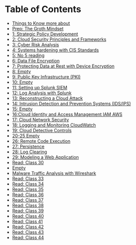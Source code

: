 # Table of Contents

- [Things to Know more about](ReadmeT.md)
- [Prep: The Groth Mindset](/Readings/Prep:GrowthMinset.md)
- [1: Strategic Policy Development](Read1.md)  <!-- Link to 'Read: Class 1' document -->
- [2: Cloud Security Principles and Frameworks](Read2.md)  <!-- Link to 'Read: Class 2' document -->
- [3: Cyber Risk Analysis](Read3.md)  <!-- Link to 'Read: Class 3' document -->
- [4: Systems hardening with CIS Standards](Read4.md)  <!-- Link to 'Read: Class 4' document -->
- [5: No 5 reading](Read5.md)  <!-- Link to 'Read: Class 5' document -->
- [6: Data File Encryption](Read6.md)  <!-- Link to 'Read: Class 6' document -->
- [7: Protecting Data at Rest with Device Encryption](Read7.md)  <!-- Link to 'Read: Class 7' document -->
- [8: Empty](Read8.md)  <!-- Link to 'Read: Class 8' document -->
- [9: Public Key Infrastructure (PKI)](Read9.md)  <!-- Link to 'Read: Class 9' document -->
- [10: Empty](Read10.md)  <!-- Link to 'Read: Class 10' document -->
- [11: Setting up Splunk SIEM](Read11.md)  <!-- Link to 'Read: Class 11' document -->
- [12: Log Analysis with Splunk](Read12.md)  <!-- Link to 'Read: Class 12' document -->
- [13: Reconstructing a Cloud Attack](Read13.md)  <!-- Link to 'Read: Class 13' document -->
- [14: Intrusion Detection and Prevention Systems (IDS/IPS)](Read14.md)  <!-- Link to 'Read: Class 14' document -->
- [15: Empty](Read15.md)  <!-- Link to 'Read: Class 15' document -->
- [16:Cloud Identity and Access Management IAM AWS](Read16.md)  <!-- Link to 'Read: Class 16' document -->
- [17: Cloud Network Security](Read17.md)  <!-- Link to 'Read: Class 17' document -->
- [18: Logging and Monitoring CloudWatch](Read18.md)  <!-- Link to 'Read: Class 18' document -->
- [19: Cloud Detective Controls](Read19.md)  <!-- Link to 'Read: Class 19' document -->
- [20-25 Empty](Read20.md)  <!-- Link to 'Read: Class 20' document -->
- [26: Remote Code Execution](Read26.md)  <!-- Link to 'Read: Class 26' document -->
- [27: Persistence](Read27.md)  <!-- Link to 'Read: Class 27' document -->
- [28: Log Clearing](Read28.md)  <!-- Link to 'Read: Class 28' document -->
- [29: Modeling a Web Application](Read29.md)  <!-- Link to 'Read: Class 29' document -->
- [Read: Class 30](Read30.md)  <!-- Link to 'Read: Class 30' document -->
- [Empty](Read31.md)  <!-- Link to 'Read: Class 31' document -->
- [Malware Traffic Analysis with Wireshark](Read32.md)  <!-- Link to 'Read: Class 32' document -->
- [Read: Class 33](Read33.md)  <!-- Link to 'Read: Class 33' document -->
- [Read: Class 34](Read34.md)  <!-- Link to 'Read: Class 34' document -->
- [Read: Class 35](Read35.md)  <!-- Link to 'Read: Class 35' document -->
- [Read: Class 36](Read36.md)  <!-- Link to 'Read: Class 36' document -->
- [Read: Class 37](Read37.md)  <!-- Link to 'Read: Class 37' document -->
- [Read: Class 38](Read38.md)  <!-- Link to 'Read: Class 38' document -->
- [Read: Class 39](Read39.md)  <!-- Link to 'Read: Class 39' document -->
- [Read: Class 40](Read40.md)  <!-- Link to 'Read: Class 40' document -->
- [Read: Class 41](Read41.md)  <!-- Link to 'Read: Class 41' document -->
- [Read: Class 42](Read42.md)  <!-- Link to 'Read: Class 42' document -->
- [Read: Class 43](Read43.md)  <!-- Link to 'Read: Class 43' document -->
- [Read: Class 44](Read44.md)  <!-- Link to 'Read: Class 44' document -->

